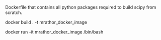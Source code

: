 Dockerfile that contains all python packages required to build scipy from scratch. 

docker build . -t mrathor_docker_image

docker run -it mrathor_docker_image /bin/bash
